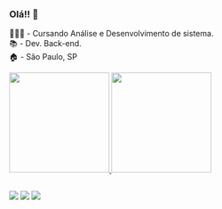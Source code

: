 ### Olá!! 👋 

👨🏻‍🎓 - Cursando Análise e Desenvolvimento de sistema. <br>
📚 - Dev. Back-end. <br>
🏠    -     São Paulo, SP <BR>

<div>
  <a href="https://github.com/CaiqueRodrigues98">
  <img height="180em" src="https://github-readme-stats.vercel.app/api?username=caiqueRodrigues&show_icons=true&theme=dark&include_all_commits=true&count_private=true"/>
  <img height="180em" src="https://github-readme-stats.vercel.app/api/top-langs/?username=caique&layout=compact&langs_count=7&theme=dark"/>
</div>

  ##
  
  <div> 
 <a href="https://www.linkedin.com/in/caique-rodrigues-30a0b31a8/" target="_blank"><img src="https://img.shields.io/badge/-LinkedIn-%230077B5?style=for-the-badge&logo=linkedin&logoColor=white" target="_blank"></a> 
 <a href = "mailto:caiquerodrigues120@gmail.com"><img src="https://img.shields.io/badge/-Gmail-%23333?style=for-the-badge&logo=gmail&logoColor=white" target="_blank"></a>
 <a href="https://instagram.com/caique.rodris" target="_blank"><img src="https://img.shields.io/badge/-Instagram-%23E4405F?style=for-the-badge&logo=instagram&logoColor=white" target="_blank"></a>
  </div>
